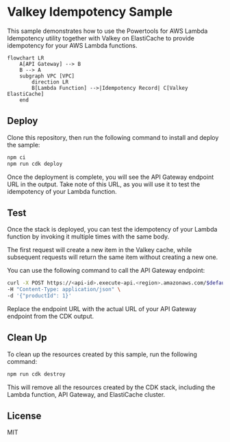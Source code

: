 # Valkey Idempotency Sample

This sample demonstrates how to use the Powertools for AWS Lambda Idempotency utility together with Valkey on ElastiCache to provide idempotency for your AWS Lambda functions.

```mermaid
flowchart LR
    A[API Gateway] --> B
    B --> A
    subgraph VPC [VPC]
        direction LR
        B[Lambda Function] -->|Idempotency Record| C[Valkey ElastiCache]
    end
```

## Deploy

Clone this repository, then run the following command to install and deploy the sample:

```bash
npm ci
npm run cdk deploy
```

Once the deployment is complete, you will see the API Gateway endpoint URL in the output. Take note of this URL, as you will use it to test the idempotency of your Lambda function.

## Test

Once the stack is deployed, you can test the idempotency of your Lambda function by invoking it multiple times with the same body.

The first request will create a new item in the Valkey cache, while subsequent requests will return the same item without creating a new one.

You can use the following command to call the API Gateway endpoint:

```bash
curl -X POST https://<api-id>.execute-api.<region>.amazonaws.com/$default/test \
-H "Content-Type: application/json" \
-d '{"productId": 1}'
```

Replace the endpoint URL with the actual URL of your API Gateway endpoint from the CDK output.

## Clean Up

To clean up the resources created by this sample, run the following command:

```bash
npm run cdk destroy
```

This will remove all the resources created by the CDK stack, including the Lambda function, API Gateway, and ElastiCache cluster.

## License

MIT

